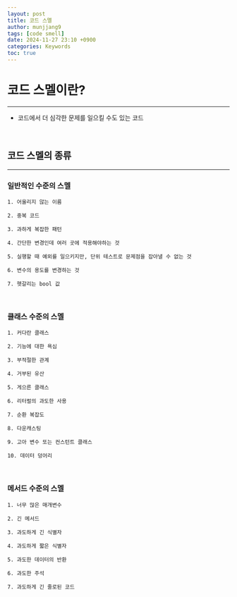 ```yaml
---
layout: post
title: 코드 스멜
author: munjjang9
tags: [code smell]
date: 2024-11-27 23:10 +0900
categories: Keywords
toc: true
---
```


# 코드 스멜이란?

---

- 코드에서 더 심각한 문제를 일으킬 수도 있는 코드

<br>

## 코드 스멜의 종류

---
### 일반적인 수준의 스멜

    1. 어울리지 않는 이름

    2. 중복 코드

    3. 과하게 복잡한 패턴

    4. 간단한 변경인데 여러 곳에 적용해야하는 것

    5. 실행할 때 예외를 일으키지만, 단위 테스트로 문제점을 잡아낼 수 없는 것

    6. 변수의 용도를 변경하는 것

    7. 헷갈리는 bool 값

<br>

### 클래스 수준의 스멜

    1. 커다란 클래스

    2. 기능에 대한 욕심

    3. 부적절한 관계

    4. 거부된 유산

    5. 게으른 클래스

    6. 리터럴의 과도한 사용

    7. 순환 복잡도

    8. 다운캐스팅

    9. 고아 변수 또는 컨스턴트 클래스

    10. 데이터 덩어리

<br>

### 메서드 수준의 스멜

    1. 너무 많은 매개변수

    2. 긴 메서드

    3. 과도하게 긴 식별자

    4. 과도하게 짧은 식별자

    5. 과도한 데이터의 반환

    6. 과도한 주석

    7. 과도하게 긴 줄로된 코드
